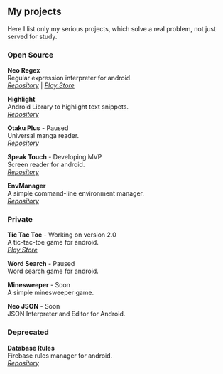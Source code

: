 ## My projects

Here I list only my serious projects, which solve a real problem, not just served for study.

### Open Source

**Neo Regex** <br>
Regular expression interpreter for android. <br>
_[Repository](https://github.com/Irineu333/NeoRegex)_ |
_[Play Store](https://play.google.com/store/apps/details?id=com.neo.regex)_

**Highlight** <br>
Android Library to highlight text snippets. <br>
_[Repository](https://github.com/NeoUtils/Highlight)_

**Otaku Plus** - Paused <br>
Universal manga reader. <br>
_[Repository](https://github.com/Irineu333/OtakuPlus)_

**Speak Touch** - Developing MVP <br>
Screen reader for android. <br>
_[Repository](https://github.com/NeoA11y/SpeakTouch)_

**EnvManager** <br>
A simple command-line environment manager. <br>
_[Repository](https://github.com/Irineu333/EnvManager)_

### Private

**Tic Tac Toe** - Working on version 2.0 <br>
A tic-tac-toe game for android. <br>
_[Play Store](https://play.google.com/store/apps/details?id=com.neo.hash)_

**Word Search** - Paused <br>
Word search game for android.

**Minesweeper** - Soon <br>
A simple minesweeper game. <br>

**Neo JSON** - Soon <br>
JSON Interpreter and Editor for Android.

### Deprecated

**Database Rules** <br>
Firebase rules manager for android. <br>
_[Repository](https://github.com/Irineu333/DatabaseRules)_